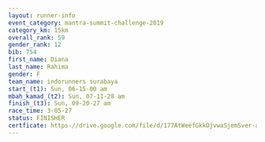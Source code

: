 ```yaml
---
layout: runner-info 
event_category: mantra-summit-challenge-2019 
category_km: 15km 
overall_rank: 59
gender_rank: 12
bib: 754
first_name: Diana
last_name: Rahima
gender: F
team_name: indorunners surabaya
start_(t1): Sun, 06-15-00 am
mbah_kamad_(t2): Sun, 07-11-28 am
finish_(t3): Sun, 09-20-27 am
race_time: 3-05-27
status: FINISHER
certficate: https-//drive.google.com/file/d/177AtWeefGkkOjvwaSjemSver-aQqg0ZP/view?usp=sharing
---
```

